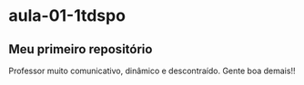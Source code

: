 # aula-01-1tdspo
## Meu primeiro repositório

Professor muito comunicativo, dinâmico e descontraído. Gente boa demais!!
